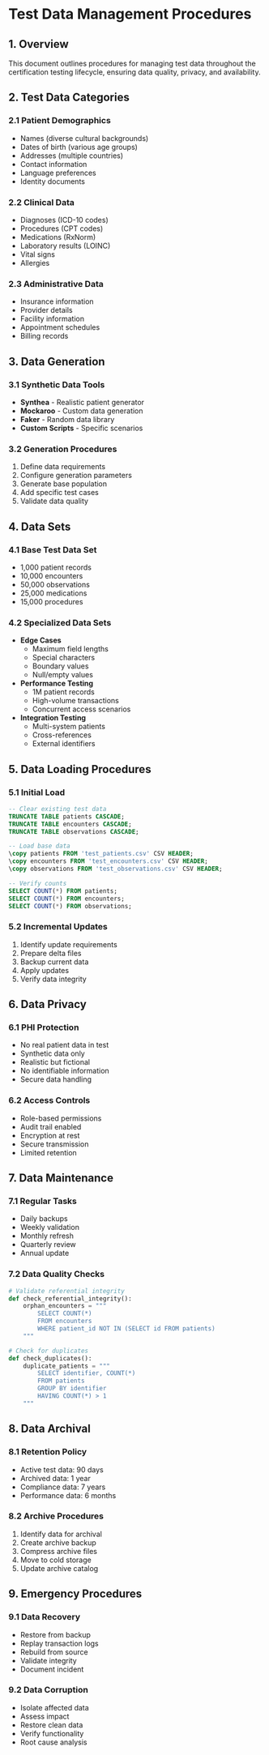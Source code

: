 # Test Data Management Procedures

## 1. Overview

This document outlines procedures for managing test data throughout the certification testing lifecycle, ensuring data quality, privacy, and availability.

## 2. Test Data Categories

### 2.1 Patient Demographics
- Names (diverse cultural backgrounds)
- Dates of birth (various age groups)
- Addresses (multiple countries)
- Contact information
- Language preferences
- Identity documents

### 2.2 Clinical Data
- Diagnoses (ICD-10 codes)
- Procedures (CPT codes)
- Medications (RxNorm)
- Laboratory results (LOINC)
- Vital signs
- Allergies

### 2.3 Administrative Data
- Insurance information
- Provider details
- Facility information
- Appointment schedules
- Billing records

## 3. Data Generation

### 3.1 Synthetic Data Tools
- **Synthea** - Realistic patient generator
- **Mockaroo** - Custom data generation
- **Faker** - Random data library
- **Custom Scripts** - Specific scenarios

### 3.2 Generation Procedures
1. Define data requirements
2. Configure generation parameters
3. Generate base population
4. Add specific test cases
5. Validate data quality

## 4. Data Sets

### 4.1 Base Test Data Set
- 1,000 patient records
- 10,000 encounters
- 50,000 observations
- 25,000 medications
- 15,000 procedures

### 4.2 Specialized Data Sets
- **Edge Cases**
  - Maximum field lengths
  - Special characters
  - Boundary values
  - Null/empty values
- **Performance Testing**
  - 1M patient records
  - High-volume transactions
  - Concurrent access scenarios
- **Integration Testing**
  - Multi-system patients
  - Cross-references
  - External identifiers

## 5. Data Loading Procedures

### 5.1 Initial Load
```sql
-- Clear existing test data
TRUNCATE TABLE patients CASCADE;
TRUNCATE TABLE encounters CASCADE;
TRUNCATE TABLE observations CASCADE;

-- Load base data
\copy patients FROM 'test_patients.csv' CSV HEADER;
\copy encounters FROM 'test_encounters.csv' CSV HEADER;
\copy observations FROM 'test_observations.csv' CSV HEADER;

-- Verify counts
SELECT COUNT(*) FROM patients;
SELECT COUNT(*) FROM encounters;
SELECT COUNT(*) FROM observations;
```

### 5.2 Incremental Updates
1. Identify update requirements
2. Prepare delta files
3. Backup current data
4. Apply updates
5. Verify data integrity

## 6. Data Privacy

### 6.1 PHI Protection
- No real patient data in test
- Synthetic data only
- Realistic but fictional
- No identifiable information
- Secure data handling

### 6.2 Access Controls
- Role-based permissions
- Audit trail enabled
- Encryption at rest
- Secure transmission
- Limited retention

## 7. Data Maintenance

### 7.1 Regular Tasks
- Daily backups
- Weekly validation
- Monthly refresh
- Quarterly review
- Annual update

### 7.2 Data Quality Checks
```python
# Validate referential integrity
def check_referential_integrity():
    orphan_encounters = """
        SELECT COUNT(*)
        FROM encounters
        WHERE patient_id NOT IN (SELECT id FROM patients)
    """

# Check for duplicates
def check_duplicates():
    duplicate_patients = """
        SELECT identifier, COUNT(*)
        FROM patients
        GROUP BY identifier
        HAVING COUNT(*) > 1
    """
```

## 8. Data Archival

### 8.1 Retention Policy
- Active test data: 90 days
- Archived data: 1 year
- Compliance data: 7 years
- Performance data: 6 months

### 8.2 Archive Procedures
1. Identify data for archival
2. Create archive backup
3. Compress archive files
4. Move to cold storage
5. Update archive catalog

## 9. Emergency Procedures

### 9.1 Data Recovery
- Restore from backup
- Replay transaction logs
- Rebuild from source
- Validate integrity
- Document incident

### 9.2 Data Corruption
- Isolate affected data
- Assess impact
- Restore clean data
- Verify functionality
- Root cause analysis
